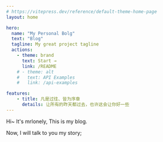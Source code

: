```yaml
---
# https://vitepress.dev/reference/default-theme-home-page
layout: home

hero:
  name: "My Personal Bolg"
  text: "Blog"
  tagline: My great project tagline
  actions:
    - theme: brand
      text: Start →
      link: /README
    # - theme: alt
    #   text: API Examples
    #   link: /api-examples

features:
    - title: 凡是过往、皆为序章
      details: 让所有的昨天都过去，也许这会让你好一些
---
```


Hi~ It's mrlonely, This is my blog.

Now, I will talk to you my story;
